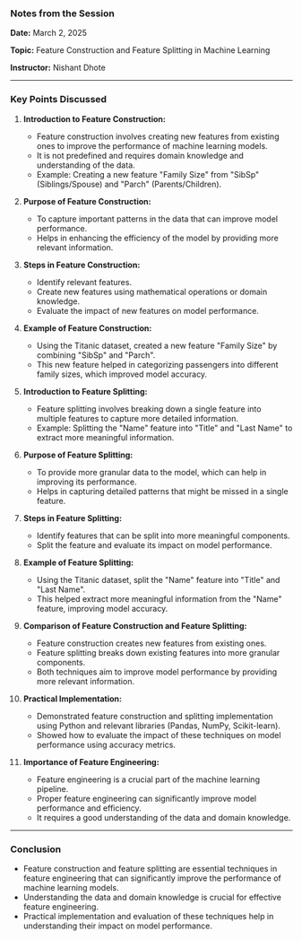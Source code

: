 ### Notes from the Session

**Date:** March 2, 2025

**Topic:** Feature Construction and Feature Splitting in Machine Learning

**Instructor:** Nishant Dhote

---

### Key Points Discussed

1. **Introduction to Feature Construction:**
   - Feature construction involves creating new features from existing ones to improve the performance of machine learning models.
   - It is not predefined and requires domain knowledge and understanding of the data.
   - Example: Creating a new feature "Family Size" from "SibSp" (Siblings/Spouse) and "Parch" (Parents/Children).

2. **Purpose of Feature Construction:**
   - To capture important patterns in the data that can improve model performance.
   - Helps in enhancing the efficiency of the model by providing more relevant information.

3. **Steps in Feature Construction:**
   - Identify relevant features.
   - Create new features using mathematical operations or domain knowledge.
   - Evaluate the impact of new features on model performance.

4. **Example of Feature Construction:**
   - Using the Titanic dataset, created a new feature "Family Size" by combining "SibSp" and "Parch".
   - This new feature helped in categorizing passengers into different family sizes, which improved model accuracy.

5. **Introduction to Feature Splitting:**
   - Feature splitting involves breaking down a single feature into multiple features to capture more detailed information.
   - Example: Splitting the "Name" feature into "Title" and "Last Name" to extract more meaningful information.

6. **Purpose of Feature Splitting:**
   - To provide more granular data to the model, which can help in improving its performance.
   - Helps in capturing detailed patterns that might be missed in a single feature.

7. **Steps in Feature Splitting:**
   - Identify features that can be split into more meaningful components.
   - Split the feature and evaluate its impact on model performance.

8. **Example of Feature Splitting:**
   - Using the Titanic dataset, split the "Name" feature into "Title" and "Last Name".
   - This helped extract more meaningful information from the "Name" feature, improving model accuracy.

9. **Comparison of Feature Construction and Feature Splitting:**
   - Feature construction creates new features from existing ones.
   - Feature splitting breaks down existing features into more granular components.
   - Both techniques aim to improve model performance by providing more relevant information.

10. **Practical Implementation:**
    - Demonstrated feature construction and splitting implementation using Python and relevant libraries (Pandas, NumPy, Scikit-learn).
    - Showed how to evaluate the impact of these techniques on model performance using accuracy metrics.

11. **Importance of Feature Engineering:**
    - Feature engineering is a crucial part of the machine learning pipeline.
    - Proper feature engineering can significantly improve model performance and efficiency.
    - It requires a good understanding of the data and domain knowledge.

---

### Conclusion

- Feature construction and feature splitting are essential techniques in feature engineering that can significantly improve the performance of machine learning models.
- Understanding the data and domain knowledge is crucial for effective feature engineering.
- Practical implementation and evaluation of these techniques help in understanding their impact on model performance.
